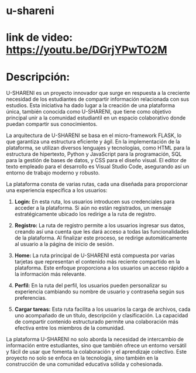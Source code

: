 # u-shareni
# link de video: https://youtu.be/DGrjYPwTO2M

# Descripción:
U-SHARENI es un proyecto innovador que surge en respuesta a la creciente necesidad de los estudiantes de compartir información relacionada con sus estudios. Esta iniciativa ha dado lugar a la creación de una plataforma única, también conocida como U-SHARENI, que tiene como objetivo principal unir a la comunidad estudiantil en un espacio colaborativo donde puedan compartir sus conocimientos.

La arquitectura de U-SHARENI se basa en el micro-framework FLASK, lo que garantiza una estructura eficiente y ágil. En la implementación de la plataforma, se utilizan diversos lenguajes y tecnologías, como HTML para la estructura de hipertexto, Python y JavaScript para la programación, SQL para la gestión de bases de datos, y CSS para el diseño visual. El editor de texto empleado para el desarrollo es Visual Studio Code, asegurando así un entorno de trabajo moderno y robusto.

La plataforma consta de varias rutas, cada una diseñada para proporcionar una experiencia específica a los usuarios:

1. **Login:** En esta ruta, los usuarios introducen sus credenciales para acceder a la plataforma. Si aún no están registrados, un mensaje estratégicamente ubicado los redirige a la ruta de registro.

2. **Registro:** La ruta de registro permite a los usuarios ingresar sus datos, creando así una cuenta que les dará acceso a todas las funcionalidades de la plataforma. Al finalizar este proceso, se redirige automáticamente al usuario a la página de inicio de sesión.

3. **Home:** La ruta principal de U-SHARENI está compuesta por varias tarjetas que representan el contenido más reciente compartido en la plataforma. Este enfoque proporciona a los usuarios un acceso rápido a la información más relevante.

4. **Perfil:** En la ruta del perfil, los usuarios pueden personalizar su experiencia cambiando su nombre de usuario y contraseña según sus preferencias.

5. **Cargar tareas:** Esta ruta facilita a los usuarios la carga de archivos, cada uno acompañado de un título, descripción y clasificación. La capacidad de compartir contenido estructurado permite una colaboración más efectiva entre los miembros de la comunidad.

La plataforma U-SHARENI no solo aborda la necesidad de intercambio de información entre estudiantes, sino que también ofrece un entorno versátil y fácil de usar que fomenta la colaboración y el aprendizaje colectivo. Este proyecto no solo se enfoca en la tecnología, sino también en la construcción de una comunidad educativa sólida y cohesionada.



